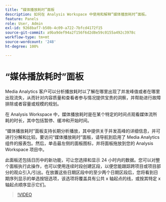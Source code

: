 ```yaml
---
title: “媒体播放耗时”面板
description: 如何在 Analysis Workspace 中使用和解释“媒体播放耗时”面板。
feature: Panels
role: User, Admin
exl-id: 9268baf7-b50b-4c09-a722-7bfcd4172f15
source-git-commit: a9ba9def94a2f156f6d2d8e59c0155a492c3978c
workflow-type: tm+mt
source-wordcount: '248'
ht-degree: 100%

---
```


# “媒体播放耗时”面板

Media Analytics 客户可以分析播放耗时以了解在哪里出现了并发峰值或者在哪里出现流失，从而针对内容质量和查看者参与情况提供宝贵的洞察，并帮助进行故障排除或者容量或规模的规划。

在 Analysis Workspace 中，媒体播放耗时是在某个特定的时间点观看媒体流所耗的时长，其中包括暂停、缓冲和开始时间。

“媒体播放耗时”面板支持长期分析播放，其中提供关于并发高峰的详细信息，并可进行分解和比较。要访问“媒体播放耗时”面板，请导航到启用了 Media Analytics 组件的报表包。然后，单击最左侧的面板图标，并将面板拖放到您的 Analysis Workspace 项目中。

此面板还包括日历中的新功能，可让您选择和显示 24 小时内的数据。您可以对整个面板执行此操作，也可以使用连续时段创建区段，以便您能跟踪跨项目或项目部分的观众引入/引出。在放置这些日期区段中的至少两个日期区段后，您将看到日期序列显示的单选按钮选项，该选项将覆盖具有公共 x 轴起点的线，或按其特定 x 轴起点顺序显示它们。

>[!VIDEO](https://video.tv.adobe.com/v/338699)
